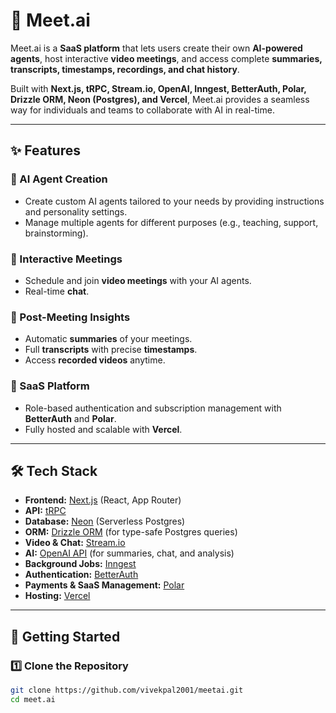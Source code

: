# 🤖 Meet.ai  

Meet.ai is a **SaaS platform** that lets users create their own **AI-powered agents**, host interactive **video meetings**, and access complete **summaries, transcripts, timestamps, recordings, and chat history**.  

Built with **Next.js, tRPC, Stream.io, OpenAI, Inngest, BetterAuth, Polar, Drizzle ORM, Neon (Postgres), and Vercel**, Meet.ai provides a seamless way for individuals and teams to collaborate with AI in real-time.  

---

## ✨ Features

### 🔹 AI Agent Creation
- Create custom AI agents tailored to your needs by providing instructions and personality settings.  
- Manage multiple agents for different purposes (e.g., teaching, support, brainstorming).  

### 🔹 Interactive Meetings
- Schedule and join **video meetings** with your AI agents.  
- Real-time **chat**.   

### 🔹 Post-Meeting Insights
- Automatic **summaries** of your meetings.  
- Full **transcripts** with precise **timestamps**.  
- Access **recorded videos** anytime.  

### 🔹 SaaS Platform
- Role-based authentication and subscription management with **BetterAuth** and **Polar**.  
- Fully hosted and scalable with **Vercel**.  

---

## 🛠️ Tech Stack

- **Frontend:** [Next.js](https://nextjs.org/) (React, App Router)  
- **API:** [tRPC](https://trpc.io/)  
- **Database:** [Neon](https://neon.tech/) (Serverless Postgres)  
- **ORM:** [Drizzle ORM](https://orm.drizzle.team/) (for type-safe Postgres queries)  
- **Video & Chat:** [Stream.io](https://getstream.io/)  
- **AI:** [OpenAI API](https://openai.com/) (for summaries, chat, and analysis)  
- **Background Jobs:** [Inngest](https://www.inngest.com/)  
- **Authentication:** [BetterAuth](https://betterauth.dev/)  
- **Payments & SaaS Management:** [Polar](https://polar.sh/)  
- **Hosting:** [Vercel](https://vercel.com/)  

---

## 🚀 Getting Started

### 1️⃣ Clone the Repository
```bash
git clone https://github.com/vivekpal2001/meetai.git
cd meet.ai
